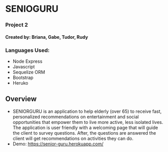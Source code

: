 # SENIOGURU
### Project 2
#### Created by: Briana, Gabe, Tudor, Rudy

### Languages Used:

* Node Express
* Javascript 
* Sequelize ORM
* Bootstrap
* Heruko

## Overview 

* SENIORGURU is an application to help elderly (over 65) to receive fast, personalized	recommendations on entertainment and social opportunities that empower them to live more active, less isolated lives. The application is user friendly with a welcoming page that will guide the client to survey questions. After, the questions are answered the client will get recommendations on activities they can do.
* Demo: https://senior-guru.herokuapp.com/ 

